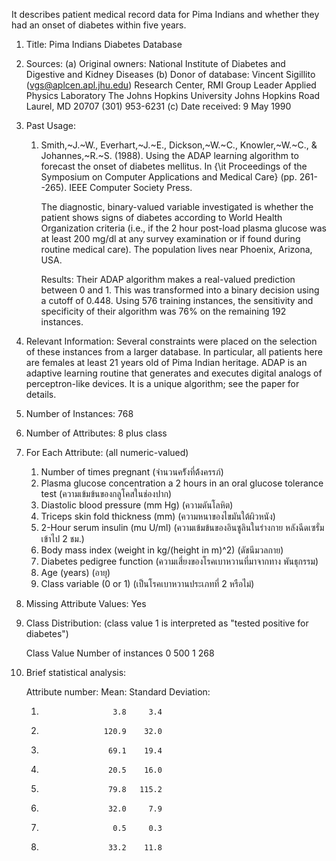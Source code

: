  It describes patient medical record data for Pima Indians
 and whether they had an onset of diabetes within five years.

1. Title: Pima Indians Diabetes Database

2. Sources:
   (a) Original owners: National Institute of Diabetes and Digestive and
                        Kidney Diseases
   (b) Donor of database: Vincent Sigillito (vgs@aplcen.apl.jhu.edu)
                          Research Center, RMI Group Leader
                          Applied Physics Laboratory
                          The Johns Hopkins University
                          Johns Hopkins Road
                          Laurel, MD 20707
                          (301) 953-6231
   (c) Date received: 9 May 1990

3. Past Usage:
    1. Smith,~J.~W., Everhart,~J.~E., Dickson,~W.~C., Knowler,~W.~C., \&
       Johannes,~R.~S. (1988). Using the ADAP learning algorithm to forecast
       the onset of diabetes mellitus.  In {\it Proceedings of the Symposium
       on Computer Applications and Medical Care} (pp. 261--265).  IEEE
       Computer Society Press.

       The diagnostic, binary-valued variable investigated is whether the
       patient shows signs of diabetes according to World Health Organization
       criteria (i.e., if the 2 hour post-load plasma glucose was at least 
       200 mg/dl at any survey  examination or if found during routine medical
       care).   The population lives near Phoenix, Arizona, USA.

       Results: Their ADAP algorithm makes a real-valued prediction between
       0 and 1.  This was transformed into a binary decision using a cutoff of 
       0.448.  Using 576 training instances, the sensitivity and specificity
       of their algorithm was 76% on the remaining 192 instances.

4. Relevant Information:
      Several constraints were placed on the selection of these instances from
      a larger database.  In particular, all patients here are females at
      least 21 years old of Pima Indian heritage.  ADAP is an adaptive learning
      routine that generates and executes digital analogs of perceptron-like
      devices.  It is a unique algorithm; see the paper for details.

5. Number of Instances: 768

6. Number of Attributes: 8 plus class 

7. For Each Attribute: (all numeric-valued)
   1. Number of times pregnant (จำนวนคร้ังที่ต้้งครรภ์)
   2. Plasma glucose concentration a 2 hours in an oral glucose tolerance test (ความเข้มข้นของกลูโคสในช่องปาก)
   3. Diastolic blood pressure (mm Hg) (ความดันโลหิต)
   4. Triceps skin fold thickness (mm) (ความหนาของไขมันใต้ผิวหนัง)
   5. 2-Hour serum insulin (mu U/ml) (ความเข้มข้นของอินซูลินในร่างกาย
หลังฉีดเซรั่มเข้าไป 2 ชม.)
   6. Body mass index (weight in kg/(height in m)^2) (ดัชนีมวลกาย)
   7. Diabetes pedigree function (ความเสี่ยงของโรคเบาหวานที่มาจากทาง
พันธุกรรม)
   8. Age (years) (อายุ)
   9. Class variable (0 or 1) (เป็นโรคเบาหวานประเภทที่ 2 หรือไม่)

8. Missing Attribute Values: Yes

9. Class Distribution: (class value 1 is interpreted as "tested positive for
   diabetes")

   Class Value  Number of instances
   0            500
   1            268

10. Brief statistical analysis:

    Attribute number:    Mean:   Standard Deviation:
    1.                     3.8     3.4
    2.                   120.9    32.0
    3.                    69.1    19.4
    4.                    20.5    16.0
    5.                    79.8   115.2
    6.                    32.0     7.9
    7.                     0.5     0.3
    8.                    33.2    11.8

